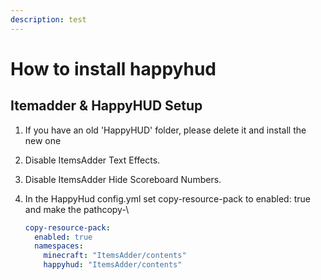 ```yaml
---
description: test
---
```


# How to install happyhud



## Itemadder & HappyHUD Setup



1. If you have an old 'HappyHUD' folder, please delete it and install the new one
2. Disable ItemsAdder Text Effects.
3. Disable ItemsAdder Hide Scoreboard Numbers.
4.  In the HappyHud config.yml set copy-resource-pack to enabled: true and make the pathcopy-\


    ```yaml
    copy-resource-pack:
      enabled: true
      namespaces:
        minecraft: "ItemsAdder/contents"
        happyhud: "ItemsAdder/contents"
    ```
